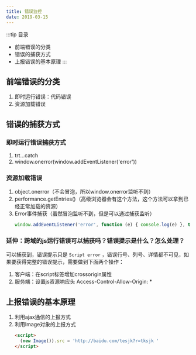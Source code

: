 ```yaml
---
title: 错误监控
date: 2019-03-15
---
```


:::tip 目录
- 前端错误的分类
- 错误的捕获方式
- 上报错误的基本原理
:::

## 前端错误的分类

1. 即时运行错误：代码错误
2. 资源加载错误

## 错误的捕获方式

### 即时运行错误捕获方式

1. trt...catch
2. window.onerror(window.addEventListener('error'))

### 资源加载错误

1. object.onerror（不会冒泡，所以window.onerror监听不到）
2. performance.getEntries()（高级浏览器会有这个方法，这个方法可以拿到已经正常加载的资源）
3. Error事件捕获（虽然冒泡监听不到，但是可以通过捕获监听）  
    ```js
    window.addEventListener('error', function (e) { console.log(e) }, true)
    ```

### 延伸：跨域的js运行错误可以捕获吗？错误提示是什么？怎么处理？

可以捕获到，错误提示只是 `Script error` ，错误行号、列号、详情都不可见，如果要获得完整的错误提示，需要做到下面两个操作：
1. 客户端：在script标签增加crossorigin属性
2. 服务端：设置js资源响应头 Access-Control-Allow-Origin: *

## 上报错误的基本原理

1. 利用ajax通信的上报方式
2. 利用Image对象的上报方式 
    ```html
    <script>
      (new Image()).src = 'http://baidu.com/tesjk?r=tksjk '
    </script>
    ```